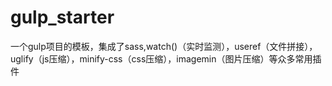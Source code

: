 # gulp_starter
一个gulp项目的模板，集成了sass,watch()（实时监测），useref（文件拼接），uglify（js压缩），minify-css（css压缩），imagemin（图片压缩）等众多常用插件
